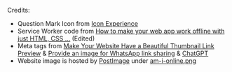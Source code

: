 Credits:
  - Question Mark Icon from [Icon Experience](https://www.iconexperience.com/o_collection/icons/?icon=symbol_questionmark)
  - Service Worker code from [How to make your web app work offline with just HTML, CSS ...](https://blog.stephcrown.com/how-to-make-your-web-app-work-offline-with-just-html-css-and-javascript) (Edited)
  - Meta tags from [Make Your Website Have a Beautiful Thumbnail Link Preview](https://web-highlights.com/blog/turn-your-website-into-a-beautiful-thumbnail-link-preview/) & [Provide an image for WhatsApp link sharing](https://stackoverflow.com/questions/19778620/provide-an-image-for-whatsapp-link-sharing) & [ChatGPT](https://chatgpt.com)
  - Website image is hosted by [PostImage](https://postimg.cc/) under [am-i-online.png](https://postimg.cc/KK6fDdHL)
